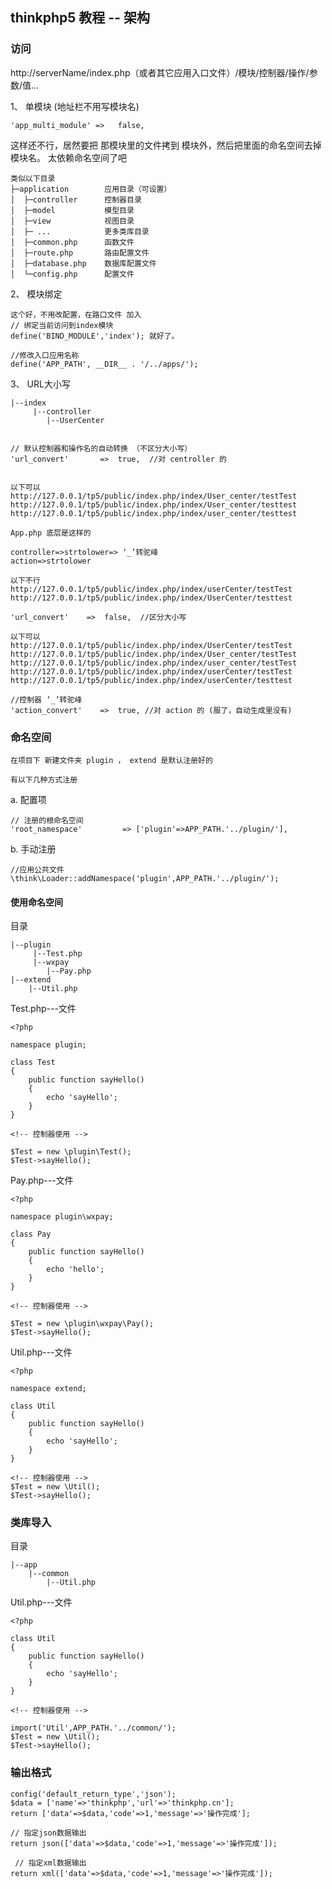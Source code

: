 ## thinkphp5 教程 -- 架构

### 访问

http://serverName/index.php（或者其它应用入口文件）/模块/控制器/操作/参数/值…

1、 单模块 (地址栏不用写模块名)
	
	'app_multi_module' =>	false,
	
这样还不行，居然要把 那模块里的文件拷到 模块外，然后把里面的命名空间去掉模块名。
太依赖命名空间了吧

	类似以下目录
	├─application        应用目录（可设置）
	│  ├─controller      控制器目录
	│  ├─model           模型目录
	│  ├─view            视图目录
	│  ├─ ...            更多类库目录
	│  ├─common.php      函数文件
	│  ├─route.php       路由配置文件
	│  ├─database.php    数据库配置文件
	│  └─config.php      配置文件

2、 模块绑定
	
	这个好，不用改配置，在路口文件 加入
	// 绑定当前访问到index模块
	define('BIND_MODULE','index'); 就好了。

	//修改入口应用名称
	define('APP_PATH', __DIR__ . '/../apps/');


3、 URL大小写
	
	|--index
		 |--controller
		 	|--UserCenter


	// 默认控制器和操作名的自动转换 （不区分大小写）
	'url_convert'    	=>  true,  //对 centroller 的
	

	以下可以
	http://127.0.0.1/tp5/public/index.php/index/User_center/testTest
	http://127.0.0.1/tp5/public/index.php/index/User_center/testtest
	http://127.0.0.1/tp5/public/index.php/index/user_center/testtest

	App.php 底层是这样的
	
	controller=>strtolower=> ‘_’转驼峰
	action=>strtolower

	以下不行
	http://127.0.0.1/tp5/public/index.php/index/userCenter/testTest
	http://127.0.0.1/tp5/public/index.php/index/UserCenter/testtest
	
	'url_convert'    =>  false,  //区分大小写

	以下可以
	http://127.0.0.1/tp5/public/index.php/index/UserCenter/testTest
	http://127.0.0.1/tp5/public/index.php/index/User_center/testTest
	http://127.0.0.1/tp5/public/index.php/index/user_center/testTest
	http://127.0.0.1/tp5/public/index.php/index/userCenter/testTest
	http://127.0.0.1/tp5/public/index.php/index/userCenter/testtest
	
	//控制器 ‘_’转驼峰
	'action_convert'    =>  true, //对 action 的 (服了，自动生成里没有)


### 命名空间
	
	在项目下 新建文件夹 plugin ， extend 是默认注册好的
	
	有以下几种方式注册

a. 配置项 

	// 注册的根命名空间
    'root_namespace'         => ['plugin'=>APP_PATH.'../plugin/'],

b. 手动注册
	
	//应用公共文件
	\think\Loader::addNamespace('plugin',APP_PATH.'../plugin/');

#### 使用命名空间

目录
	
	|--plugin
		 |--Test.php
		 |--wxpay
		 	|--Pay.php
	|--extend
		|--Util.php
	
Test.php---文件

	<?php

	namespace plugin;

	class Test 
	{
	    public function sayHello()
	    {
	        echo 'sayHello';
	    }
	}

	<!-- 控制器使用 -->

	$Test = new \plugin\Test();
	$Test->sayHello();

Pay.php---文件

	<?php

	namespace plugin\wxpay;

	class Pay 
	{
	    public function sayHello()
	    {
	        echo 'hello';
	    }
	}
	
	<!-- 控制器使用 -->
	
	$Test = new \plugin\wxpay\Pay();
	$Test->sayHello();


Util.php---文件


	<?php

	namespace extend;

	class Util 
	{
	    public function sayHello()
	    {
	        echo 'sayHello';
	    }
	}
	
	<!-- 控制器使用 -->
	$Test = new \Util();
	$Test->sayHello();


### 类库导入
	
目录

	|--app
		|--common
			|--Util.php

Util.php---文件

	<?php

	class Util 
	{
	    public function sayHello()
	    {
	        echo 'sayHello';
	    }
	}

	<!-- 控制器使用 -->

	import('Util',APP_PATH.'../common/');
	$Test = new \Util();
	$Test->sayHello();

### 输出格式


	config('default_return_type','json');
	$data = ['name'=>'thinkphp','url'=>'thinkphp.cn'];
	return ['data'=>$data,'code'=>1,'message'=>'操作完成'];

	// 指定json数据输出
	return json(['data'=>$data,'code'=>1,'message'=>'操作完成']);

	 // 指定xml数据输出
	return xml(['data'=>$data,'code'=>1,'message'=>'操作完成']);